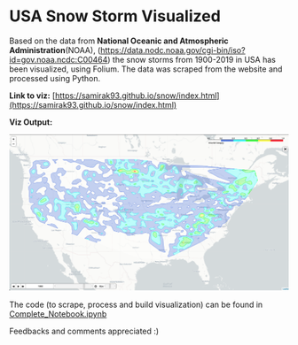 # USA Snow Storm Visualized

Based on the data from **National Oceanic and Atmospheric Administration**(NOAA), (https://data.nodc.noaa.gov/cgi-bin/iso?id=gov.noaa.ncdc:C00464) the snow storms from 1900-2019 in USA has been visualized, using Folium. The data was scraped from the website and processed using Python.

**Link to viz:** [https://samirak93.github.io/snow/index.html](https://samirak93.github.io/snow/index.html)

**Viz Output:**

![](https://raw.githubusercontent.com/samirak93/snow/master/Snowstorm_folium.png)

The code (to scrape, process and build visualization) can be found in  [Complete_Notebook.ipynb](https://github.com/samirak93/snow/blob/master/Complete_Notebook.ipynb)


Feedbacks and comments appreciated :)
